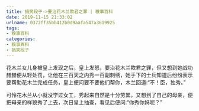 ```yaml
---
title: 搞笑段子->要治花木兰欺君之罪 | 糗事百科
date: 2019-11-15 21:33:02
urlname: 0372ff35bb412b0d9aafa547a3619925
tags: 
- 糗事百科
categories:
- 糗事百科
- 搞笑段子
---
```

花木兰女儿身被皇上发现之后，皇上发怒，要治花木兰欺君之罪，但又想到她战功赫赫便从轻处罚，让他在三百天之内秀一百副刺绣，她手下的士兵知道后纷纷表示要帮助花木兰完成任务，皇上便问要不要他们帮你，木兰回道:“不！臣，独秀。”

可怜花木兰从小就没学过女工，秀起来自然是十分劳累，又想到了自己的母亲，便把母亲的样貌秀了上去，次日皇上抽查，看见后便问:“你秀你妈呢？”


